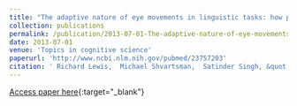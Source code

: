 ```yaml
---
title: "The adaptive nature of eye movements in linguistic tasks: how payoff and architecture shape speed-accuracy trade-offs."
collection: publications
permalink: /publication/2013-07-01-The-adaptive-nature-of-eye-movements-in-linguistic-tasks-how-payoff-and-architecture-shape-speed-accuracy-trade-offs
date: 2013-07-01
venue: 'Topics in cognitive science'
paperurl: 'http://www.ncbi.nlm.nih.gov/pubmed/23757203'
citation: ' Richard Lewis,  Michael Shvartsman,  Satinder Singh, &quot;The adaptive nature of eye movements in linguistic tasks: how payoff and architecture shape speed-accuracy trade-offs..&quot; Topics in cognitive science, 2013.'
---
```

[Access paper here](http://www.ncbi.nlm.nih.gov/pubmed/23757203){:target="_blank"}
